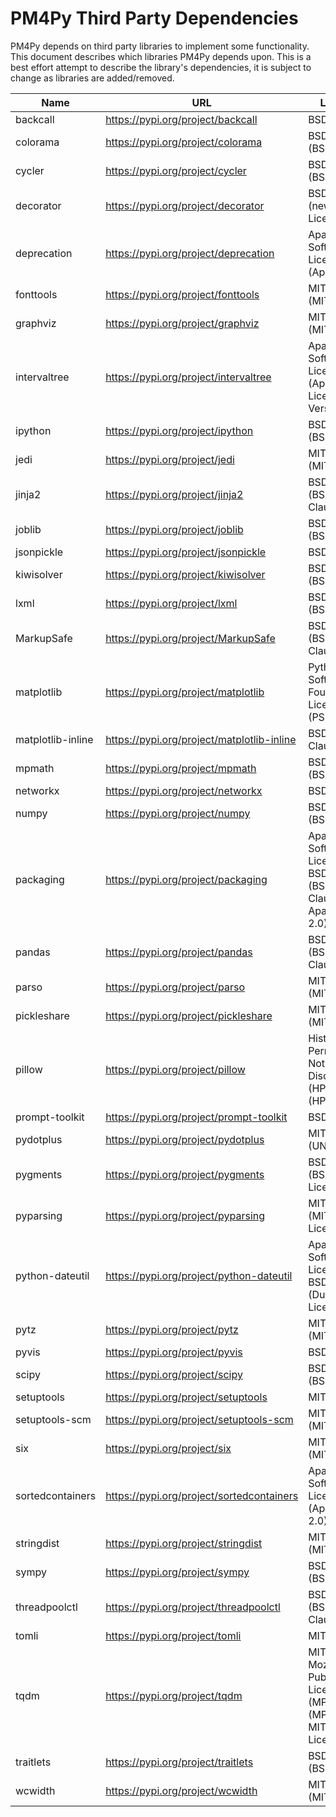 # PM4Py Third Party Dependencies

PM4Py depends on third party libraries to implement some functionality. This document describes which libraries
PM4Py depends upon. This is a best effort attempt to describe the library's dependencies, it is subject to change as
libraries are added/removed.

| Name | URL | License | Version |
| --------------------------- | ------------------------------------------------------------ | --------------------------- | ------------------- |
| backcall | https://pypi.org/project/backcall | BSD License | 0.2.0 |
| colorama | https://pypi.org/project/colorama | BSD License (BSD) | 0.4.4 |
| cycler | https://pypi.org/project/cycler | BSD License (BSD) | 0.11.0 |
| decorator | https://pypi.org/project/decorator | BSD License (new BSD License) | 5.1.0 |
| deprecation | https://pypi.org/project/deprecation | Apache Software License (Apache 2) | 2.1.0 |
| fonttools | https://pypi.org/project/fonttools | MIT License (MIT) | 4.28.5 |
| graphviz | https://pypi.org/project/graphviz | MIT License (MIT) | 0.19.1 |
| intervaltree | https://pypi.org/project/intervaltree | Apache Software License (Apache License, Version 2.0) | 3.1.0 |
| ipython | https://pypi.org/project/ipython | BSD License (BSD) | 7.30.1 |
| jedi | https://pypi.org/project/jedi | MIT License (MIT) | 0.18.1 |
| jinja2 | https://pypi.org/project/jinja2 | BSD License (BSD-3-Clause) | 3.0.3 |
| joblib | https://pypi.org/project/joblib | BSD License (BSD) | 1.1.0 |
| jsonpickle | https://pypi.org/project/jsonpickle | BSD License | 2.0.0 |
| kiwisolver | https://pypi.org/project/kiwisolver | BSD License (BSD) | 1.3.2 |
| lxml | https://pypi.org/project/lxml | BSD License (BSD) | 4.7.1 |
| MarkupSafe | https://pypi.org/project/MarkupSafe | BSD License (BSD-3-Clause) | 2.0.1 |
| matplotlib | https://pypi.org/project/matplotlib | Python Software Foundation License (PSF) | 3.5.1 |
| matplotlib-inline | https://pypi.org/project/matplotlib-inline | BSD 3-Clause | 0.1.3 |
| mpmath | https://pypi.org/project/mpmath | BSD License (BSD) | 1.2.1 |
| networkx | https://pypi.org/project/networkx | BSD License | 2.6.3 |
| numpy | https://pypi.org/project/numpy | BSD License (BSD) | 1.21.5 |
| packaging | https://pypi.org/project/packaging | Apache Software License, BSD License (BSD-2-Clause or Apache-2.0) | 21.3 |
| pandas | https://pypi.org/project/pandas | BSD License (BSD-3-Clause) | 1.3.5 |
| parso | https://pypi.org/project/parso | MIT License (MIT) | 0.8.3 |
| pickleshare | https://pypi.org/project/pickleshare | MIT License (MIT) | 0.7.5 |
| pillow | https://pypi.org/project/pillow | Historical Permission Notice and Disclaimer (HPND) (HPND) | 9.0.0 |
| prompt-toolkit | https://pypi.org/project/prompt-toolkit | BSD License | 3.0.24 |
| pydotplus | https://pypi.org/project/pydotplus | MIT License (UNKNOWN) | 2.0.2 |
| pygments | https://pypi.org/project/pygments | BSD License (BSD License) | 2.11.1 |
| pyparsing | https://pypi.org/project/pyparsing | MIT License (MIT License) | 3.0.6 |
| python-dateutil | https://pypi.org/project/python-dateutil | Apache Software License, BSD License (Dual License) | 2.8.2 |
| pytz | https://pypi.org/project/pytz | MIT License (MIT) | 2021.3 |
| pyvis | https://pypi.org/project/pyvis | BSD | 0.1.9 |
| scipy | https://pypi.org/project/scipy | BSD License (BSD) | 1.7.3 |
| setuptools | https://pypi.org/project/setuptools | MIT License | 60.2.0 |
| setuptools-scm | https://pypi.org/project/setuptools-scm | MIT License (MIT) | 6.3.2 |
| six | https://pypi.org/project/six | MIT License (MIT) | 1.16.0 |
| sortedcontainers | https://pypi.org/project/sortedcontainers | Apache Software License (Apache 2.0) | 2.4.0 |
| stringdist | https://pypi.org/project/stringdist | MIT License (MIT) | 1.0.9 |
| sympy | https://pypi.org/project/sympy | BSD License (BSD) | 1.9 |
| threadpoolctl | https://pypi.org/project/threadpoolctl | BSD License (BSD-3-Clause) | 3.0.0 |
| tomli | https://pypi.org/project/tomli | MIT License | 2.0.0 |
| tqdm | https://pypi.org/project/tqdm | MIT License, Mozilla Public License 2.0 (MPL 2.0) (MPLv2.0, MIT Licences) | 4.62.3 |
| traitlets | https://pypi.org/project/traitlets | BSD License (BSD) | 5.1.1 |
| wcwidth | https://pypi.org/project/wcwidth | MIT License (MIT) | 0.2.5 |
